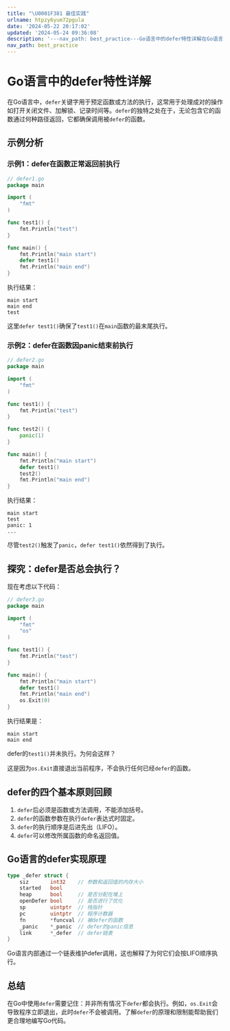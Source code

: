 ```yaml
---
title: "\U0001F381 最佳实践"
urlname: htpzy6yum72pgula
date: '2024-05-22 20:17:02'
updated: '2024-05-24 09:36:08'
description: '---nav_path: best_practice---Go语言中的defer特性详解在Go语言中，defer关键字用于预定函数或方法的执行，这常用于处理成对的操作如打开关闭文件、加解锁、记录时间等。defer的独特之处在于，无论包含它的函数通过何种路径返回，它都确保调用被defer的函数。...'
nav_path: best_practice
---
```

# Go语言中的defer特性详解
在Go语言中，`defer`关键字用于预定函数或方法的执行，这常用于处理成对的操作如打开关闭文件、加解锁、记录时间等。`defer`的独特之处在于，无论包含它的函数通过何种路径返回，它都确保调用被`defer`的函数。

## 示例分析

### 示例1：defer在函数正常返回前执行

```go
// defer1.go
package main

import (
	"fmt"
)

func test1() {
	fmt.Println("test")
}

func main() {
	fmt.Println("main start")
	defer test1()
	fmt.Println("main end")
}
```

执行结果：

```
main start
main end
test
```

这里`defer test1()`确保了`test1()`在`main`函数的最末尾执行。

### 示例2：defer在函数因panic结束前执行

```go
// defer2.go
package main

import (
	"fmt"
)

func test1() {
	fmt.Println("test")
}

func test2() {
	panic(1)
}

func main() {
	fmt.Println("main start")
	defer test1()
	test2()
	fmt.Println("main end")
}
```

执行结果：

```
main start
test
panic: 1
...
```

尽管`test2()`触发了`panic`，`defer test1()`依然得到了执行。

## 探究：defer是否总会执行？

现在考虑以下代码：

```go
// defer3.go
package main

import (
	"fmt"
	"os"
)

func test1() {
	fmt.Println("test")
}

func main() {
	fmt.Println("main start")
	defer test1()
	fmt.Println("main end")
	os.Exit(0)
}
```

执行结果是：

```
main start
main end
```

defer的`test1()`并未执行。为何会这样？

这是因为`os.Exit`直接退出当前程序，不会执行任何已经`defer`的函数。

## defer的四个基本原则回顾

1. `defer`后必须是函数或方法调用，不能添加括号。
2. `defer`的函数参数在执行`defer`表达式时固定。
3. `defer`的执行顺序是后进先出（LIFO）。
4. `defer`可以修改所属函数的命名返回值。

## Go语言的defer实现原理

```go
type _defer struct {
    siz       int32    // 参数和返回值的内存大小
    started   bool
    heap      bool     // 是否分配在堆上
    openDefer bool     // 是否进行了优化
    sp        uintptr  // 栈指针
    pc        uintptr  // 程序计数器
    fn        *funcval // 被defer的函数
    _panic    *_panic  // defer的panic信息
    link      *_defer  // defer链表
}
```

Go语言内部通过一个链表维护defer调用，这也解释了为何它们会按LIFO顺序执行。

## 总结

在Go中使用`defer`需要记住：并非所有情况下`defer`都会执行。例如，`os.Exit`会导致程序立即退出，此时`defer`不会被调用。了解`defer`的原理和限制能帮助我们更合理地编写Go代码。
## 
